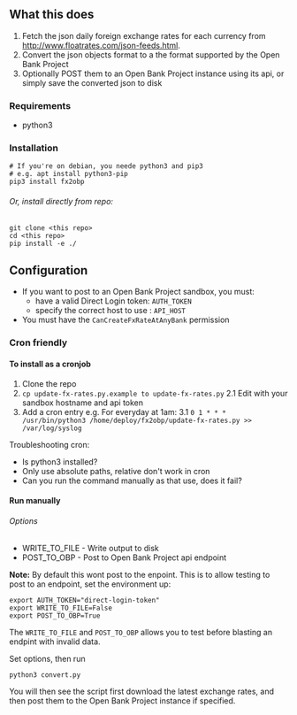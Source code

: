 
## What this does

1. Fetch the json daily foreign exchange rates for each currency from http://www.floatrates.com/json-feeds.html.
2. Convert the json objects format to a the format supported by the Open Bank Project
3. Optionally POST them to an Open Bank Project instance using its api, or simply save the converted json to disk

### Requirements

- python3 

### Installation

```
# If you're on debian, you neede python3 and pip3
# e.g. apt install python3-pip
pip3 install fx2obp
```
###### Or, install directly from repo: 
```
git clone <this repo>
cd <this repo> 
pip install -e ./
```

## Configuration

- If you want to post to an Open Bank Project sandbox, you must:
  - have a valid Direct Login token: `AUTH_TOKEN`
  - specify the correct host to use : `API_HOST`
- You must have the `CanCreateFxRateAtAnyBank` permission

### Cron friendly

#### To install as a cronjob

1. Clone the repo
2. `cp update-fx-rates.py.example to update-fx-rates.py`
  2.1 Edit with your sandbox hostname and api token
3. Add a cron entry e.g. For everyday at 1am:
  3.1 `0 1 * * * /usr/bin/python3 /home/deploy/fx2obp/update-fx-rates.py >> /var/log/syslog`

Troubleshooting cron:

- Is python3 installed?
- Only use absolute paths, relative don't work in cron
- Can you run the command manually as that use, does it fail?


#### Run manually

###### Options

- WRITE_TO_FILE - Write output to disk
- POST_TO_OBP - Post to Open Bank Project api endpoint

**Note:** By default this wont post to the enpoint. This is to allow testing
to post to an endpoint, set the environment up:

```
export AUTH_TOKEN="direct-login-token"
export WRITE_TO_FILE=False
export POST_TO_OBP=True
```
The `WRITE_TO_FILE` and `POST_TO_OBP` allows you to test before 
blasting an endpint with invalid data.

Set options, then run 

```
python3 convert.py
```
You will then see the script first download the latest exchange rates, 
and then post them to the Open Bank Project instance if specified.


